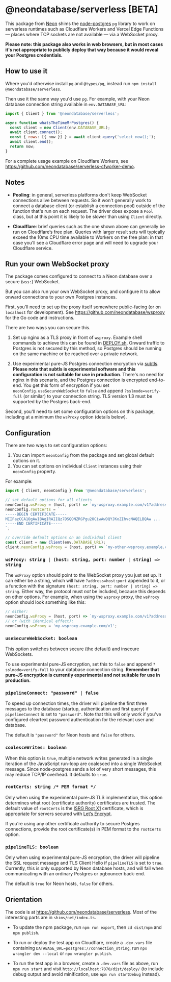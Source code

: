 # @neondatabase/serverless [BETA]

This package from [Neon](https://neon.tech) shims the [node-postgres](https://node-postgres.com/) `pg` library to work on serverless runtimes such as Cloudflare Workers and Vercel Edge Functions — places where TCP sockets are not available — via a WebSocket proxy.

**Please note: this package also works in web browsers, but in most cases it's not appropriate to publicly deploy that way because it would reveal your Postgres credentials.**


## How to use it

Where you'd otherwise install `pg` and `@types/pg`, instead run `npm install @neondatabase/serverless`.

Then use it the same way you'd use `pg`. For example, with your Neon database connection string available in `env.DATABASE_URL`:

```javascript
import { Client } from '@neondatabase/serverless';

async function whatsTheTimeMrPostgres() {
  const client = new Client(env.DATABASE_URL);
  await client.connect();
  const { rows: [{ now }] } = await client.query('select now();');
  await client.end();
  return now;
}
```

For a complete usage example on Cloudflare Workers, see https://github.com/neondatabase/serverless-cfworker-demo.


## Notes

* **Pooling**: in general, serverless platforms don't keep WebSocket connections alive between requests. So it won't generally work to connect a database client (or establish a connection pool) outside of the function that's run on each request. The driver does expose a `Pool` class, but at this point it is likely to be slower than using `Client` directly.

* **Cloudflare**: brief queries such as the one shown above can generally be run on Cloudflare’s free plan. Queries with larger result sets will typically exceed the 10ms CPU time available to Workers on the free plan: in that case you’ll see a Cloudflare error page and will need to upgrade your Cloudflare service.


## Run your own WebSocket proxy

The package comes configured to connect to a Neon database over a secure (`wss:`) WebSocket.

But you can also run your own WebSocket proxy, and configure it to allow onward connections to your own Postgres instances.

First, you'll need to set up the proxy itself somewhere public-facing (or on `localhost` for development). See https://github.com/neondatabase/wsproxy for the Go code and instructions.

There are two ways you can secure this.

1. Set up nginx as a TLS proxy in front of `wsproxy`. Example shell commands to achieve this can be found in [DEPLOY.sh](DEPLOY.sh). Onward traffic to Postgres is not secured by this method, so Postgres should be running on the same machine or be reached over a private network.

2. Use experimental pure-JS Postgres connection encryption via [subtls](https://github.com/jawj/subtls). **Please note that subtls is experimental software and this configuration is not suitable for use in production**. There's no need for nginx in this scenario, and the Postgres connection is encrypted end-to-end. You get this form of encryption if you set `neonConfig.useSecureWebSocket` to `false` and append `?sslmode=verify-full` (or similar) to your connection string. TLS version 1.3 must be supported by the Postgres back-end.

Second, you'll need to set some configuration options on this package, including at a minimum the `wsProxy` option (details below).


## Configuration

There are two ways to set configuration options:

1. You can import `neonConfig` from the package and set global default options on it. 
2. You can set options on individual `Client` instances using their `neonConfig` property.

For example:

```javascript
import { Client, neonConfig } from '@neondatabase/serverless';

// set default options for all clients
neonConfig.wsProxy = (host, port) => `my-wsproxy.example.com/v1?address=${host}:${port}`;
neonConfig.rootCerts = `
-----BEGIN CERTIFICATE-----
MIIFazCCA1OgAwIBAgIRAIIQz7DSQONZRGPgu2OCiwAwDQYJKoZIhvcNAQELBQAw ...
-----END CERTIFICATE-----
`;

// override default options on an individual client
const client = new Client(env.DATABASE_URL);
client.neonConfig.wsProxy = (host, port) => `my-other-wsproxy.example.com/v1?address=${host}:${port}`;
```

### `wsProxy: string | (host: string, port: number | string) => string`

The `wsProxy` option should point to the WebSocket proxy you just set up. It can either be a string, which will have `?address=host:port` appended to it, or a function with the signature `(host: string, port: number | string) => string`. Either way, the protocol must _not_ be included, because this depends on other options. For example, when using the `wsproxy` proxy, the `wsProxy` option should look something like this:

```javascript
// either:
neonConfig.wsProxy = (host, port) => `my-wsproxy.example.com/v1?address=${host}:${port}`
// or (with identical effect):
neonConfig.wsProxy = 'my-wsproxy.example.com/v1';
```

### `useSecureWebSocket: boolean`

This option switches between secure (the default) and insecure WebSockets. 

To use experimental pure-JS encryption, set this to `false` and append `?sslmode=verify-full` to your database connection string. **Remember that pure-JS encryption is currently experimental and not suitable for use in production.**

### `pipelineConnect: "password" | false`

To speed up connection times, the driver will pipeline the first three messages to the database (startup, authentication and first query) if `pipelineConnect` is set to `"password"`. Note that this will only work if you've configured cleartext password authentication for the relevant user and database. 

The default is `"password"` for Neon hosts and `false` for others.

### `coalesceWrites: boolean`

When this option is `true`, multiple network writes generated in a single iteration of the JavaScript run-loop are coalesced into a single WebSocket message. Since node-postgres sends a lot of very short messages, this may reduce TCP/IP overhead. It defaults to `true`.

### `rootCerts: string /* PEM format */`

Only when using the experimental pure-JS TLS implementation, this option determines what root (certificate authority) certificates are trusted. The default value of `rootCerts` is the [ISRG Root X1](https://letsencrypt.org/certificates/) certificate, which is appropriate for servers secured with [Let’s Encrypt](https://letsencrypt.org/).

If you're using any other certificate authority to secure Postgres connections, provide the root certificate(s) in PEM format to the `rootCerts` option.

### `pipelineTLS: boolean`

Only when using experimental pure-JS encryption, the driver will pipeline the SSL request message and TLS Client Hello if `pipelineTLS` is set to `true`. Currently, this is only supported by Neon database hosts, and will fail when communicating with an ordinary Postgres or pgbouncer back-end.

The default is `true` for Neon hosts, `false` for others.

## Orientation

The code is at https://github.com/neondatabase/serverless. Most of the interesting parts are in `shims/net/index.ts`.

* To update the npm package, run `npm run export`, then `cd dist/npm` and `npm publish`.

* To run or deploy the test app on Cloudflare, create a `.dev.vars` file containing `DATABASE_URL=postgres://connection_string`, run `npx wrangler dev --local` or `npx wrangler publish`.

* To run the test app in a browser, create a `.dev.vars` file as above, run `npm run start` and visit `http://localhost:7070/dist/deploy/` (to include debug output and avoid minification, use `npm run startDebug` instead).
